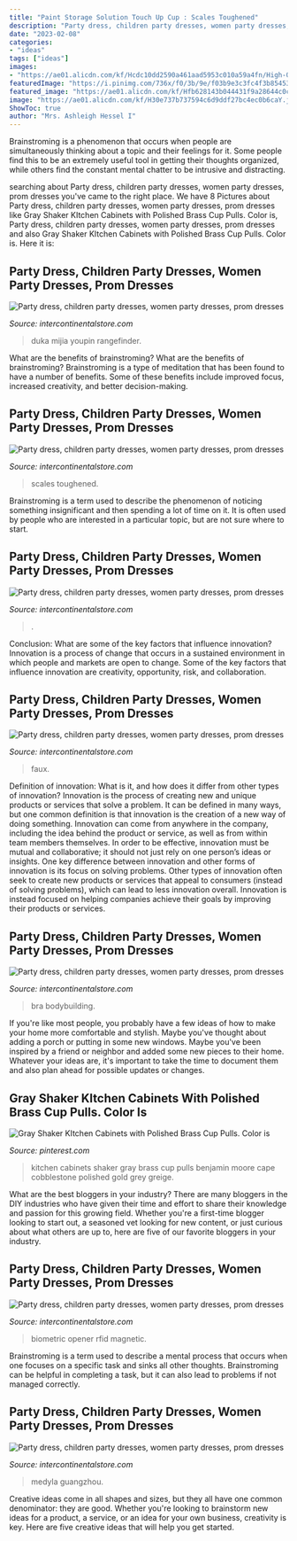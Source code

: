 ```yaml
---
title: "Paint Storage Solution Touch Up Cup : Scales Toughened"
description: "Party dress, children party dresses, women party dresses, prom dresses"
date: "2023-02-08"
categories:
- "ideas"
tags: ["ideas"]
images:
- "https://ae01.alicdn.com/kf/Hcdc10dd2590a461aad5953c010a59a4fn/High-Quality-Travis-Scotts-X-6-Retro-Medium-Olive-Men-Basketball-Shoes-Denim-Tinker-Cactus-Oregon.jpg_640x640.jpg"
featuredImage: "https://i.pinimg.com/736x/f0/3b/9e/f03b9e3c3fc4f3b854531f0f98748394--cape-may-cobblestone-benjamin-moore-shaker-kitchen-cabinets.jpg"
featured_image: "https://ae01.alicdn.com/kf/Hfb628143b044431f9a28644c0c9175c75.jpg"
image: "https://ae01.alicdn.com/kf/H30e737b737594c6d9ddf27bc4ec0b6caY.jpg"
ShowToc: true
author: "Mrs. Ashleigh Hessel I"
---
```



Brainstroming is a phenomenon that occurs when people are simultaneously thinking about a topic and their feelings for it. Some people find this to be an extremely useful tool in getting their thoughts organized, while others find the constant mental chatter to be intrusive and distracting.

	

		
searching about Party dress, children party dresses, women party dresses, prom dresses you've came to the right place. We have 8 Pictures about Party dress, children party dresses, women party dresses, prom dresses like Gray Shaker KItchen Cabinets with Polished Brass Cup Pulls. Color is, Party dress, children party dresses, women party dresses, prom dresses and also Gray Shaker KItchen Cabinets with Polished Brass Cup Pulls. Color is. Here it is:
		
    
## Party Dress, Children Party Dresses, Women Party Dresses, Prom Dresses

<img loading=lazy src="https://ae01.alicdn.com/kf/Hfb628143b044431f9a28644c0c9175c75.jpg" onerror="this.onerror=null;this.src='https://tse1.mm.bing.net/th?id=OIP.9KLynsi35iyrO9TmNtj5AwHaWX&amp;pid=15.1';" alt="Party dress, children party dresses, women party dresses, prom dresses">

_Source: intercontinentalstore.com_

>duka mijia youpin rangefinder. 

	

What are the benefits of brainstroming?
What are the benefits of brainstroming? Brainstroming is a type of meditation that has been found to have a number of benefits. Some of these benefits include improved focus, increased creativity, and better decision-making.

    
## Party Dress, Children Party Dresses, Women Party Dresses, Prom Dresses

<img loading=lazy src="https://ae01.alicdn.com/kf/H30e737b737594c6d9ddf27bc4ec0b6caY.jpg" onerror="this.onerror=null;this.src='https://tse2.mm.bing.net/th?id=OIP.ks8HgNMENl1LYvtm5Bw63QHaJd&amp;pid=15.1';" alt="Party dress, children party dresses, women party dresses, prom dresses">

_Source: intercontinentalstore.com_

>scales toughened. 

	

Brainstroming is a term used to describe the phenomenon of noticing something insignificant and then spending a lot of time on it. It is often used by people who are interested in a particular topic, but are not sure where to start.

    
## Party Dress, Children Party Dresses, Women Party Dresses, Prom Dresses

<img loading=lazy src="https://ae01.alicdn.com/kf/Hcdc10dd2590a461aad5953c010a59a4fn/High-Quality-Travis-Scotts-X-6-Retro-Medium-Olive-Men-Basketball-Shoes-Denim-Tinker-Cactus-Oregon.jpg_640x640.jpg" onerror="this.onerror=null;this.src='https://tse2.mm.bing.net/th?id=OIP.wWMHejAmEkSfD2E4KdpH-gHaHa&amp;pid=15.1';" alt="Party dress, children party dresses, women party dresses, prom dresses">

_Source: intercontinentalstore.com_

>. 

	

Conclusion: What are some of the key factors that influence innovation?
Innovation is a process of change that occurs in a sustained environment in which people and markets are open to change. Some of the key factors that influence innovation are creativity, opportunity, risk, and collaboration.

    
## Party Dress, Children Party Dresses, Women Party Dresses, Prom Dresses

<img loading=lazy src="https://ae01.alicdn.com/kf/H6f0bce8111fc4c1482a52ede05c456754/Silk-Pla-Filament-Top-Bronze-Copper-Gold-Satin-Silver-Red-Blue-Yellow-Pink-Color-Plastic-Material.jpg_640x640.jpg" onerror="this.onerror=null;this.src='https://tse2.mm.bing.net/th?id=OIP.yQJjGSPHOzcww57ijCrwAgHaHa&amp;pid=15.1';" alt="Party dress, children party dresses, women party dresses, prom dresses">

_Source: intercontinentalstore.com_

>faux. 

	

Definition of innovation: What is it, and how does it differ from other types of innovation?
Innovation is the process of creating new and unique products or services that solve a problem. It can be defined in many ways, but one common definition is that innovation is the creation of a new way of doing something. Innovation can come from anywhere in the company, including the idea behind the product or service, as well as from within team members themselves. In order to be effective, innovation must be mutual and collaborative; it should not just rely on one person’s ideas or insights. 
One key difference between innovation and other forms of innovation is its focus on solving problems. Other types of innovation often seek to create new products or services that appeal to consumers (instead of solving problems), which can lead to less innovation overall. Innovation is instead focused on helping companies achieve their goals by improving their products or services.

    
## Party Dress, Children Party Dresses, Women Party Dresses, Prom Dresses

<img loading=lazy src="https://ae01.alicdn.com/kf/HTB1E.EtcvWG3KVjSZPcq6zkbXXab.jpg" onerror="this.onerror=null;this.src='https://tse2.mm.bing.net/th?id=OIP.l_oyNHuQhZxR8FnSfY2iUAHaHa&amp;pid=15.1';" alt="Party dress, children party dresses, women party dresses, prom dresses">

_Source: intercontinentalstore.com_

>bra bodybuilding. 

	

If you're like most people, you probably have a few ideas of how to make your home more comfortable and stylish. Maybe you've thought about adding a porch or putting in some new windows. Maybe you've been inspired by a friend or neighbor and added some new pieces to their home. Whatever your ideas are, it's important to take the time to document them and also plan ahead for possible updates or changes.

    
## Gray Shaker KItchen Cabinets With Polished Brass Cup Pulls. Color Is

<img loading=lazy src="https://i.pinimg.com/736x/f0/3b/9e/f03b9e3c3fc4f3b854531f0f98748394--cape-may-cobblestone-benjamin-moore-shaker-kitchen-cabinets.jpg" onerror="this.onerror=null;this.src='https://tse4.mm.bing.net/th?id=OIP.D07Tfu9j5i24dZzOW4id9gHaE8&amp;pid=15.1';" alt="Gray Shaker KItchen Cabinets with Polished Brass Cup Pulls. Color is">

_Source: pinterest.com_

>kitchen cabinets shaker gray brass cup pulls benjamin moore cape cobblestone polished gold grey greige. 

	

What are the best bloggers in your industry?
There are many bloggers in the DIY industries who have given their time and effort to share their knowledge and passion for this growing field. Whether you're a first-time blogger looking to start out, a seasoned vet looking for new content, or just curious about what others are up to, here are five of our favorite bloggers in your industry.

    
## Party Dress, Children Party Dresses, Women Party Dresses, Prom Dresses

<img loading=lazy src="https://ae01.alicdn.com/kf/HTB1h8FxcMmH3KVjSZKzq6z2OXXa1.jpg" onerror="this.onerror=null;this.src='https://tse1.mm.bing.net/th?id=OIP.J2bbivXJXKV51OpjdGPFhQHaE1&amp;pid=15.1';" alt="Party dress, children party dresses, women party dresses, prom dresses">

_Source: intercontinentalstore.com_

>biometric opener rfid magnetic. 

	

Brainstroming is a term used to describe a mental process that occurs when one focuses on a specific task and sinks all other thoughts. Brainstroming can be helpful in completing a task, but it can also lead to problems if not managed correctly.

    
## Party Dress, Children Party Dresses, Women Party Dresses, Prom Dresses

<img loading=lazy src="https://ae01.alicdn.com/kf/H73a8dd84c384494d94fa43f3c64dec73z.jpg" onerror="this.onerror=null;this.src='https://tse3.mm.bing.net/th?id=OIP.x_BXqELe8G3i7NzLdVEnxwHaHl&amp;pid=15.1';" alt="Party dress, children party dresses, women party dresses, prom dresses">

_Source: intercontinentalstore.com_

>medyla guangzhou. 

	

Creative ideas come in all shapes and sizes, but they all have one common denominator: they are good. Whether you're looking to brainstorm new ideas for a product, a service, or an idea for your own business, creativity is key. Here are five creative ideas that will help you get started.

